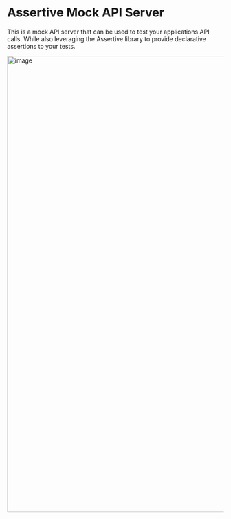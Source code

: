 # Assertive Mock API Server

This is a mock API server that can be used to test your applications API calls.
While also leveraging the Assertive library to provide declarative assertions to your tests.


<img width="3840" height="1062" alt="image" src="https://github.com/user-attachments/assets/c3045aee-5bca-4f06-87b5-3be9496d121d" />
